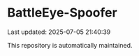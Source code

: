 # BattleEye-Spoofer

Last updated: 2025-07-05 21:40:39

This repository is automatically maintained.

